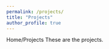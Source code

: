 ```yaml
---
permalink: /projects/
title: "Projects"
author_profile: true
---
```

Home/Projects
These are the projects.

